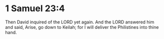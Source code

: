 # 1 Samuel 23:4

Then David inquired of the LORD yet again. And the LORD answered him and said, Arise, go down to Keilah; for I will deliver the Philistines into thine hand.